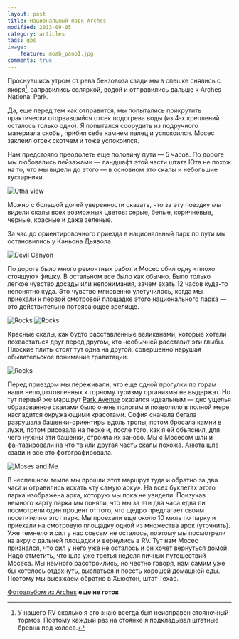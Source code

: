 ```yaml
---
layout: post
title: Национальный парк Arches
modified: 2013-09-05
category: articles
tags: gps
image:
    feature: moab_pano1.jpg
comments: true
---
```


Проснувшись утром от рева бензовоза сзади мы в спешке снялись с якоря[^1], заправились
соляркой, водой и отправились дальше к Arches National Park. 

Да, еще перед тем
как отправится, мы попытались прикрутить практически оторвавшийся отсек
подогрева воды (из 4-х креплений осталось только одно). Я попытался соорудить
из подручного материала скобы, прибил себе камнем палец и успокоился. Мосес
заклеил отсек скотчем и тоже успокоился. 

Нам предстояло преодолеть еще половину пути — 5 часов. По дороге мы любовались пейзажами — ландшафт этой части штата
Юта не похож на то, что мы видели до этого — в основном это скалы и небольшие
кустарники. 

![Utha view](/images/img_0008.jpg)

Можно с большой долей уверенности сказать, что за эту поездку мы
видели скалы всех возможных цветов: серые, белые, коричневые, черные, красные и
даже зеленые. 

За час до ориентировочного приезда в национальный парк по пути мы
остановились у Каньона Дьявола. 

![Devil Canyon](/images/img_0003.jpg)

По дороге было много ремонтных работ и Мосес
сбил одну «плохо стоящую» фишку. В остальном все было как обычно. Было только
легкое чувство досады или непонимания, зачем ехать 12 часов куда-то непонятно
куда. Это чувство мгновенно улетучилось, когда мы приехали к первой смотровой
площадке этого национального парка — это действительно потрясающее зрелище.

![Rocks](/images/img_0014.jpg)
![Rocks](/images/img_0015.jpg)

Красные скалы, как будто расставленные великанами, которые хотели похвастаться
друг перед другом, кто необычней расставит эти глыбы. Плоские плиты стоят
тут одна на другой, совершенно нарушая обывательское понимание гравитации.

![Rocks](/images/img_0033.jpg)


Перед приездом мы переживали, что еще одной прогулки по горам наши
неподготовленных к горному туризму организмы не выдержат. Но тут первый же маршрут [Park Avenue][map]
 оказался идеальным — дно ущелья образованное скалами было очень
пологим и позволяло в полной мере насладится окружающими красотами. София
сначала бегала разрушала башенки-ориентиры вдоль тропы, потом бросала камни в
лужи, потом рисовала на песке и, после того, как я ей объяснил, для чего нужны
эти башенки, строила их заново. Мы с Мосесом шли и фантазировали на что та или
другая часть скалы похожа. Анюта шла сзади и все это фотографировала.

![Moses and Me](/images/img_0021.jpg)

В неспешном темпе мы прошли этот маршрут туда и обратно за два часа и отравились
искать «ту самую арку». На всех буклетах этого парка изображена арка, которую
мы пока не увидели. Поизучав немного карту парка мы поняли, что мы за эти два
часа едва ли посмотрели один процент от того, что щедро предлагает своим
посетителям этот парк. Мы проехали еще около 10 миль по парку и приехали на
смотровую площадку одной из множества арок (уточнить). Уже темнело и сил у нас
совсем не осталось, поэтому мы посмотрели на акру с дальней площадки и
вернулись в RV. Тут нам Мосес признался, что сил у него уже не осталось и он
хочет вернуться домой. Надо отметить, что шла уже третья неделя личных
путешествий Мосеса. Мы немного расстроились, но честно говоря, нам самим уже бы
хотелось отдохнуть, выспаться и поесть хорошей домашней еды. Поэтому мы
выезжаем обратно в Хьюстон, штат Техас.

[Фотоальбом из Arches][photos] **еще не готов**

[^1]: У нашего RV сколько я его знаю всегда был неисправен стояночный тормоз. Поэтому каждый раз на стоянке я подкладывал штатные бревна под колеса.

[map]: http://www.nps.gov/arch/planyourvisit/upload/ARCHmap.pdf
[photos]: http://rvtrip.us
